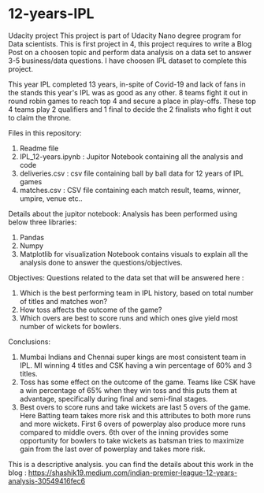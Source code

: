 # 12-years-IPL
Udacity project
This project is part of Udacity Nano degree program for Data scientists. This is first project in 4, this project requires to write a Blog Post on a choosen topic and perform data analysis on a data set to answer 3-5 business/data questions. I have choosen IPL dataset to complete this project.

This year IPL completed 13 years, in-spite of Covid-19 and lack of fans in the stands  this year's IPL was as good as any other. 8 teams fight it out in round robin games to reach top 4 and secure a place in play-offs. These top 4 teams play 2 qualifiers and 1 final to decide the 2 finalists who fight it out to claim the throne. 

Files in this repository: 
1. Readme file 
2. IPL_12-years.ipynb : Jupitor Notebook containing all the analysis and code
3. deliveries.csv : csv file containing ball by ball data for 12 years of IPL games
4. matches.csv : CSV file containing each match result, teams, winner, umpire, venue etc..
 
 
Details about the jupitor notebook:
Analysis has been performed using below three libraries:
1. Pandas
2. Numpy
3. Matplotlib for visualization
Notebook contains visuals to explain all the analysis done to answer the questions/objectives.

Objectives:
Questions related to the data set that will be answered here : 
1. Which is the best performing team in IPL history, based on total number of titles and matches won?
2. How toss affects the outcome of the game?
3. Which overs are best to score runs and which ones give yield most number of wickets for bowlers.

Conclusions:

1. Mumbai Indians and Chennai super kings are most consistent team in IPL. MI winning 4 titles and CSK having a win percentage of 60% and 3 titles.
2. Toss has some effect on the outcome of the game. Teams like CSK have a win percentage of 65% when they win toss and this puts them at advantage, specifically during final and semi-final stages.
3. Best overs to score runs and take wickets are last 5 overs of the game. Here Batting team takes more risk and this attributes to both more runs and more wickets. First 6 overs of powerplay also produce more runs compared to middle overs. 6th over of the inning provides some opportunity for bowlers to take wickets as batsman tries to maximize gain from the last over of powerplay and takes more risk.


This is a descriptive analysis. you can find the details about this work in the blog : https://shashik19.medium.com/indian-premier-league-12-years-analysis-30549416fec6

